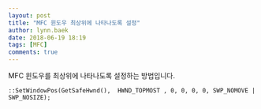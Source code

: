 ```yaml
---
layout: post
title: "MFC 윈도우 최상위에 나타나도록 설정"
author: lynn.baek
date: 2018-06-19 18:19
tags: [MFC]
comments: true
---
```


MFC 윈도우를 최상위에 나타나도록 설정하는 방법입니다.

`::SetWindowPos(GetSafeHwnd(),  HWND_TOPMOST , 0, 0, 0, 0, SWP_NOMOVE | SWP_NOSIZE); `
